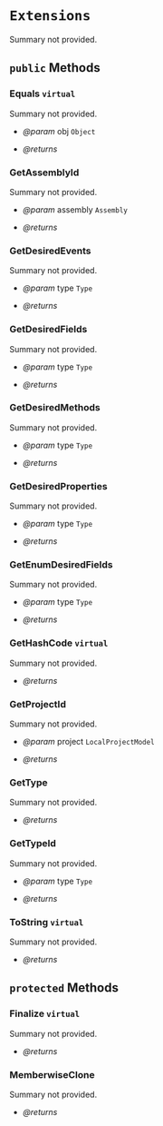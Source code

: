 # <code><span title="undefined">Extensions</span></code>

Summary not provided.



## `public` Methods

### Equals `virtual`

Summary not provided.

- *@param* obj <code><span title="undefined">Object</span></code>

- *@returns* 

### GetAssemblyId

Summary not provided.

- *@param* assembly <code><span title="undefined">Assembly</span></code>

- *@returns* 

### GetDesiredEvents

Summary not provided.

- *@param* type <code><span title="undefined">Type</span></code>

- *@returns* 

### GetDesiredFields

Summary not provided.

- *@param* type <code><span title="undefined">Type</span></code>

- *@returns* 

### GetDesiredMethods

Summary not provided.

- *@param* type <code><span title="undefined">Type</span></code>

- *@returns* 

### GetDesiredProperties

Summary not provided.

- *@param* type <code><span title="undefined">Type</span></code>

- *@returns* 

### GetEnumDesiredFields

Summary not provided.

- *@param* type <code><span title="undefined">Type</span></code>

- *@returns* 

### GetHashCode `virtual`

Summary not provided.

- *@returns* 

### GetProjectId

Summary not provided.

- *@param* project <code><span title="undefined">LocalProjectModel</span></code>

- *@returns* 

### GetType

Summary not provided.

- *@returns* 

### GetTypeId

Summary not provided.

- *@param* type <code><span title="undefined">Type</span></code>

- *@returns* 

### ToString `virtual`

Summary not provided.

- *@returns* 

## `protected` Methods

### Finalize `virtual`

Summary not provided.

- *@returns* 

### MemberwiseClone

Summary not provided.

- *@returns* 